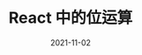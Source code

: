 ---
title: "React 中的位运算"
date: "2021-11-02"
tags: ["Introduction", "React"]
description: "位运算在 React 中的实践"
---